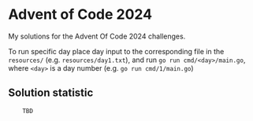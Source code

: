 # Advent of Code 2024

My solutions for the Advent Of Code 2024 challenges.

To run specific day place day input to the corresponding file in the
`resources/` (e.g. `resources/day1.txt`), and run `go run cmd/<day>/main.go`,
where `<day>` is a day number (e.g. `go run cmd/1/main.go`)

## Solution statistic
```
    TBD
```
